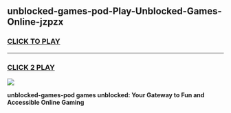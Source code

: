 
## unblocked-games-pod-Play-Unblocked-Games-Online-jzpzx
<h3>
<a href="https://premium76.site?title=unblocked-games-pod&ref=25A">CLICK TO PLAY</a></h3>
<hr>

<h3>
<a href="https://premium76.site?title=unblocked-games-pod&ref=25A">CLICK 2 PLAY</a>
  
</h3>

<a href="https://premium76.site?title=unblocked-games-pod&ref=25A"><img src="https://clearcache.store/games.png"></a>


**unblocked-games-pod games unblocked: Your Gateway to Fun and Accessible Online Gaming**
